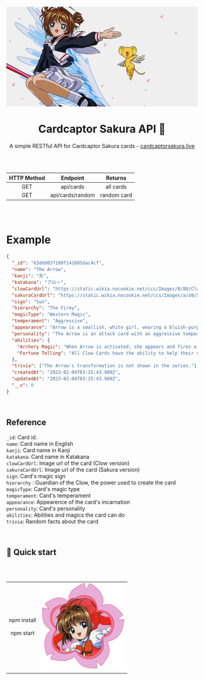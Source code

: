 ![Header](./public/assets/header.png)

<div align="center">
  <h1>Cardcaptor Sakura API 🌸</h1>
  
  A simple RESTful API for Cardcaptor Sakura cards - [cardcaptorsakura.live](https://cardcaptorsakura.live/)

<br/><br/>

| HTTP Method |     Endpoint     |   Returns   |
| :---------: | :--------------: | :---------: |
|     GET     |    api/cards     |  all cards  |
|     GET     | api/cards/random | random card |

<br/><br/>

</div>

# Example

```json
{
  "_id": "63ddd037100f141605dac4cf",
  "name": "The Arrow",
  "kanji": "矢",
  "katakana": "アロー",
  "clowCardUrl": "https://static.wikia.nocookie.net/ccs/Images/8/80/ClowArrow.jpg/revision/latest?cb=20220525093411",
  "sakuraCardUrl": "https://static.wikia.nocookie.net/ccs/Images/a/a9/SakuraArrow.jpg/revision/latest?cb=20160527122905",
  "sign": "Sun",
  "hierarchy": "The Firey",
  "magicType": "Western Magic",
  "temperament": "Aggressive",
  "appearance": "Arrow is a smallish, white girl, wearing a bluish-purple outfit consisting of shorts, a top with long, coattails, long gloves, knee-high stockings, and shoes topped with a ball on each foot. A pudding basin haircut, a red, circular gem on her forehead over her hair, and two, long pigtails held by balls. Arrow carries a short, blue bow.",
  "personality": "The Arrow is an attack card with an aggressive temperament.",
  "abilities": {
    "Archery Magic": "When Arrow is activated, she appears and fires a volley of arrows at her master's command.",
    "Fortune Telling": "All Clow Cards have the ability to help their user predict the future. Their method of fortune-telling is similar to that of tarot cards. The interpretation of the message the Clow Cards relay depends on the magical power of the user."
  },
  "trivia": ["The Arrow's transformation is not shown in the series."],
  "createdAt": "2023-02-04T03:25:43.989Z",
  "updatedAt": "2023-02-04T03:25:43.989Z",
  "__v": 0
}
```

<br/>

## Reference

`_id`: Card id. <br>
`name`: Card name in English<br>
`kanji`: Card name in Kanji<br>
`katakana`: Card name in Katakana<br>
`clowCardUrl`: Image url of the card (Clow version)<br>
`sakuraCardUrl`: Image url of the card (Sakura version)<br>
`sign`: Card's magic sign<br>
`hierarchy` : Guardian of the Clow, the power used to create the card<br>
`magicType`: Card's magic type<br>
`temperament`: Card's temperament<br>
`appearance`: Appearence of the card's incarnation<br>
`personality`: Card's personality<br>
`abilities`: Abilities and magics the card can do<br>
`trivia`: Random facts about the card<br>

<br/>

## 🚀 Quick start

<div align="center">

<br/><br/>

|                                  |                                                        |
| :------------------------------: |  ----------------------------------------------------: |
| npm install <br/><br/> npm start |  <img width="220px" src="./public/assets/footer.png"/> |
|                                  |                                                        |

<br/><br/>

</div>
